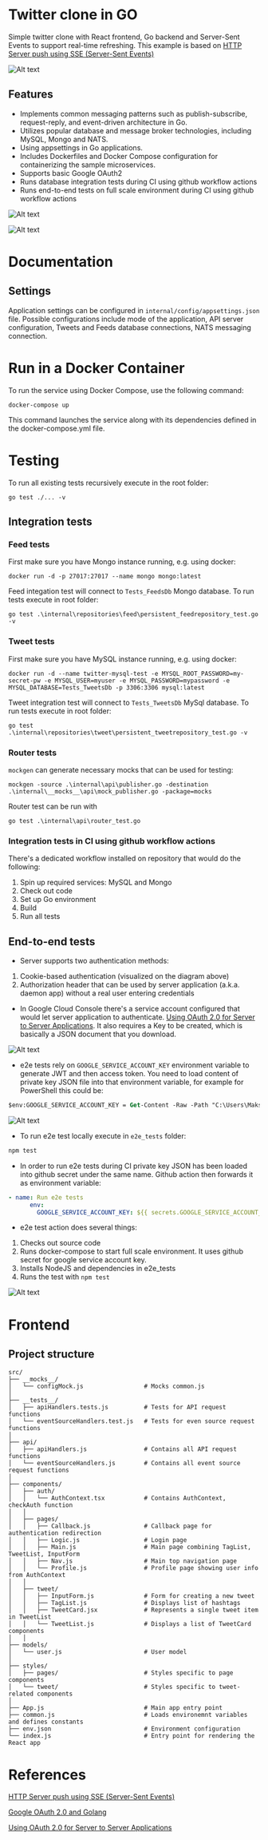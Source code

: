 # Twitter clone in GO

Simple twitter clone with React frontend, Go backend and Server-Sent Events to support real-time refreshing. This example is based on [HTTP Server push using SSE (Server-Sent Events)](https://github.com/ThreeDotsLabs/watermill/tree/master/_examples/real-world-examples/server-sent-events)

![Alt text](docs/screen.gif?raw=true)

## Features

* Implements common messaging patterns such as publish-subscribe, request-reply, and event-driven architecture in Go.
* Utilizes popular database and  message broker technologies, including MySQL, Mongo and NATS.
* Using appsettings in Go applications.
* Includes Dockerfiles and Docker Compose configuration for containerizing the sample microservices.
* Supports basic Google OAuth2
* Runs database integration tests during CI using github workflow actions
* Runs end-to-end tests on full scale environment during CI using github workflow actions

![Alt text](docs/architecture.png?raw=true "Application architecture")

![Alt text](docs/authn.png?raw=true "Authentication")

# Documentation

## Settings
Application settings can be configured in `internal/config/appsettings.json` file. Possible configurations include mode of the application, API server configuration, Tweets and Feeds database connections, NATS messaging connection.

# Run in a Docker Container

To run the service using Docker Compose, use the following command:

```
docker-compose up
```

This command launches the service along with its dependencies defined in the docker-compose.yml file.

# Testing

To run all existing tests recursively execute in the root folder:

```
go test ./... -v
```

## Integration tests

### Feed tests

First make sure you have Mongo instance running, e.g. using docker:
```
docker run -d -p 27017:27017 --name mongo mongo:latest
```

Feed integation test will connect to `Tests_FeedsDb` Mongo database. To run tests execute in root folder:

```
go test .\internal\repositories\feed\persistent_feedrepository_test.go -v
```

### Tweet tests

First make sure you have MySQL instance running, e.g. using docker:
```
docker run -d --name twitter-mysql-test -e MYSQL_ROOT_PASSWORD=my-secret-pw -e MYSQL_USER=myuser -e MYSQL_PASSWORD=mypassword -e MYSQL_DATABASE=Tests_TweetsDb -p 3306:3306 mysql:latest
```

Tweet integration test will connect to `Tests_TweetsDb` MySql database. To run tests execute in root folder:

```
go test .\internal\repositories\tweet\persistent_tweetrepository_test.go -v
```

### Router tests

`mockgen` can generate necessary mocks that can be used for testing:
```
mockgen -source .\internal\api\publisher.go -destination .\internal\__mocks__\api\mock_publisher.go -package=mocks
```

Router test can be run with
```
go test .\internal\api\router_test.go
```

### Integration tests in CI using github workflow actions
There's a dedicated workflow installed on repository that would do the following:
1. Spin up required services: MySQL and Mongo
2. Check out code
3. Set up Go environment
4. Build
5. Run all tests

## End-to-end tests

* Server supports two authentication methods:
1. Cookie-based authentication (visualized on the diagram above)
2. Authorization header that can be used by server application (a.k.a. daemon app) without a real user entering credentials
* In Google Cloud Console there's a service account configured that would let server application to authenticate. [Using OAuth 2.0 for Server to Server Applications](https://developers.google.com/identity/protocols/oauth2/service-account#httprest). It also requires a Key to be created, which is basically a JSON document that you download.

![Alt text](docs/authn.png?raw=true "Authentication")

* e2e tests rely on `GOOGLE_SERVICE_ACCOUNT_KEY` environment variable to generate JWT and then access token. You need to load content of private key JSON file into that environment variable, for example for PowerShell this could be:

```ps
$env:GOOGLE_SERVICE_ACCOUNT_KEY = Get-Content -Raw -Path "C:\Users\Maksym Ivanenko\Downloads\twitter-clone-438407-23XXXXXXXXX.json"
```

![Alt text](docs/privatekey.png?raw=true "Private key JSON")

* To run e2e test locally execute in `e2e_tests` folder:

```sh
npm test
```

* In order to run e2e tests during CI private key JSON has been loaded into github secret under the same name. Github action then forwards it as environment variable:
```yaml
- name: Run e2e tests
      env:
        GOOGLE_SERVICE_ACCOUNT_KEY: ${{ secrets.GOOGLE_SERVICE_ACCOUNT_KEY }}
```

* e2e test action does several things:
1. Checks out source code
2. Runs docker-compose to start full scale environment. It uses github secret for google service account key.
3. Installs NodeJS and dependencies in e2e_tests
4. Runs the test with `npm test`

![Alt text](docs/e2e_test.png?raw=true "End-to-end test")

# Frontend

## Project structure

```
src/
├── __mocks__/
│   └── configMock.js                 # Mocks common.js
│
├── __tests__/
│   ├── apiHandlers.tests.js          # Tests for API request functions
│   └── eventSourceHandlers.test.js   # Tests for even source request functions
│
├── api/
│   ├── apiHandlers.js                # Contains all API request functions
│   └── eventSourceHandlers.js        # Contains all event source request functions
│
├── components/
│   ├── auth/
│   │   └── AuthContext.tsx           # Contains AuthContext, checkAuth function
│   │
│   ├── pages/
│   │   ├── Callback.js               # Callback page for authentication redirection
│   │   ├── Logic.js                  # Login page
│   │   ├── Main.js                   # Main page combining TagList, TweetList, InputForm
│   │   ├── Nav.js                    # Main top navigation page
│   │   └── Profile.js                # Profile page showing user info from AuthContext
│   │
│   ├── tweet/
│   │   ├── InputForm.js              # Form for creating a new tweet
│   │   ├── TagList.js                # Displays list of hashtags
│   │   ├── TweetCard.jsx             # Represents a single tweet item in TweetList
│   │   └── TweetList.js              # Displays a list of TweetCard components
│   │
├── models/
│   └── user.js                       # User model
│
├── styles/
│   ├── pages/                        # Styles specific to page components
│   └── tweet/                        # Styles specific to tweet-related components
│
├── App.js                            # Main app entry point
├── common.js                         # Loads environemnt variables and defines constants
├── env.json                          # Environment configuration
└── index.js                          # Entry point for rendering the React app
```

# References
[HTTP Server push using SSE (Server-Sent Events)](https://github.com/ThreeDotsLabs/watermill/tree/master/_examples/real-world-examples/server-sent-events)

[Google OAuth 2.0 and Golang](https://medium.com/@_RR/google-oauth-2-0-and-golang-4cc299f8c1ed)

[Using OAuth 2.0 for Server to Server Applications](https://developers.google.com/identity/protocols/oauth2/service-account#httprest)